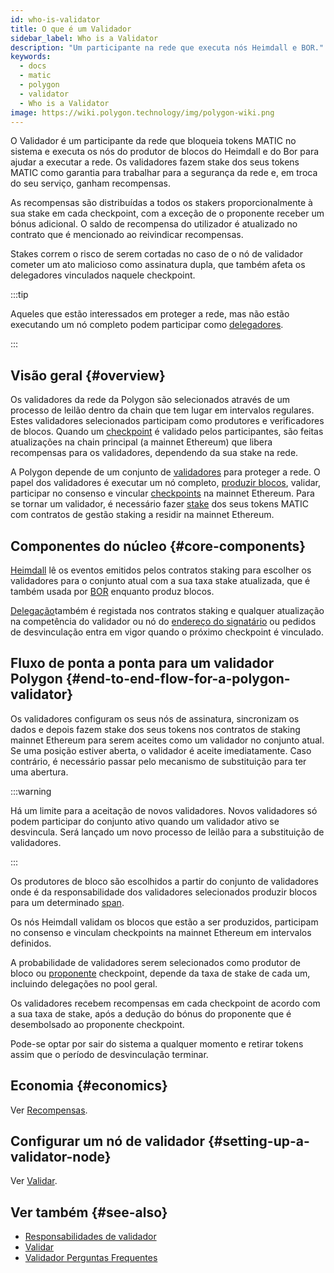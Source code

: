 ```yaml
---
id: who-is-validator
title: O que é um Validador
sidebar_label: Who is a Validator
description: "Um participante na rede que executa nós Heimdall e BOR."
keywords:
  - docs
  - matic
  - polygon
  - validator
  - Who is a Validator
image: https://wiki.polygon.technology/img/polygon-wiki.png
---
```


O Validador é um participante da rede que bloqueia tokens MATIC no sistema e executa os nós do produtor de blocos do Heimdall e do Bor para ajudar a executar a rede. Os validadores fazem stake dos seus tokens MATIC como garantia para trabalhar para a segurança da rede e, em troca do seu serviço, ganham recompensas.

As recompensas são distribuídas a todos os stakers proporcionalmente à sua stake em cada checkpoint, com a exceção de o proponente receber um bónus adicional. O saldo de recompensa do utilizador é atualizado no contrato que é mencionado ao reivindicar recompensas.

Stakes correm o risco de serem cortadas no caso de o nó de validador cometer um ato malicioso como assinatura dupla, que também afeta os delegadores vinculados naquele checkpoint.

:::tip

Aqueles que estão interessados em proteger a rede, mas não estão executando um nó completo podem participar como [delegadores](/docs/maintain/glossary.md#delegator).

:::

## Visão geral {#overview}

Os validadores da rede da Polygon são selecionados através de um processo de leilão dentro da chain que tem lugar em intervalos regulares. Estes validadores selecionados participam como produtores e verificadores de blocos. Quando um [checkpoint](/docs/maintain/glossary.md#checkpoint-transaction) é validado pelos participantes, são feitas atualizações na chain principal (a mainnet Ethereum) que libera recompensas para os validadores, dependendo da sua stake na rede.

A Polygon depende de um conjunto de [validadores](/docs/maintain/glossary.md#validator) para proteger a rede. O papel dos validadores é executar um nó completo, [produzir blocos](/docs/maintain/glossary.md#block-producer), validar, participar no consenso e vincular [checkpoints](/docs/maintain/glossary.md#checkpoint-transaction) na mainnet Ethereum. Para se tornar um validador, é necessário fazer [stake](/docs/maintain/glossary.md#staking) dos seus tokens MATIC com contratos de gestão staking a residir na mainnet Ethereum.

## Componentes do núcleo {#core-components}

[Heimdall](/docs/maintain/glossary.md#heimdall) lê os eventos emitidos pelos contratos staking para escolher os validadores para o conjunto atual com a sua taxa stake atualizada, que é também usada por [BOR](/docs/maintain/glossary.md#bor) enquanto produz blocos.

[Delegação](/docs/maintain/glossary.md#delegator)também é registada nos contratos staking e qualquer atualização na competência do validador ou nó do [endereço do signatário](/docs/maintain/glossary.md#signer-address) ou pedidos de desvinculação entra em vigor quando o próximo checkpoint é vinculado.


## Fluxo de ponta a ponta para um validador Polygon {#end-to-end-flow-for-a-polygon-validator}

Os validadores configuram os seus nós de assinatura, sincronizam os dados e depois fazem stake dos seus tokens nos contratos de staking mainnet Ethereum para serem aceites como um validador no conjunto atual. Se uma posição estiver aberta, o validador é aceite imediatamente. Caso contrário, é necessário passar pelo mecanismo de substituição para ter uma abertura.

:::warning

Há um limite para a aceitação de novos validadores. Novos validadores só podem participar do conjunto ativo quando um validador ativo se desvincula. Será lançado um novo processo de leilão para a substituição de validadores.

:::

Os produtores de bloco são escolhidos a partir do conjunto de validadores onde é da responsabilidade dos validadores selecionados produzir blocos para um determinado [span](/docs/maintain/glossary.md#span).

Os nós Heimdall validam os blocos que estão a ser produzidos, participam no consenso e vinculam checkpoints na mainnet Ethereum em intervalos definidos.

A probabilidade de validadores serem selecionados como produtor de bloco ou [proponente](/docs/maintain/glossary.md#proposer) checkpoint, depende da taxa de stake de cada um, incluindo delegações no pool geral.

Os validadores recebem recompensas em cada checkpoint de acordo com a sua taxa de stake, após a dedução do bónus do proponente que é desembolsado ao proponente checkpoint.

Pode-se optar por sair do sistema a qualquer momento e retirar tokens assim que o período de desvinculação terminar.

## Economia {#economics}

Ver [Recompensas](/docs/maintain/validator/rewards).

## Configurar um nó de validador {#setting-up-a-validator-node}

Ver [Validar](/docs/maintain/validate/validator-index).

## Ver também {#see-also}

* [Responsabilidades de validador](/docs/maintain/validate/validator-responsibilities)
* [Validar](/docs/maintain/validate/validator-index)
* [Validador Perguntas Frequentes](/docs/maintain/validate/faq/validator-faq)
